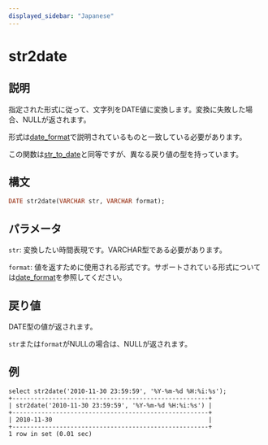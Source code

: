 ```yaml
---
displayed_sidebar: "Japanese"
---
```


# str2date

## 説明

指定された形式に従って、文字列をDATE値に変換します。変換に失敗した場合、NULLが返されます。

形式は[date_format](./date_format.md)で説明されているものと一致している必要があります。

この関数は[str_to_date](../date-time-functions/str_to_date.md)と同等ですが、異なる戻り値の型を持っています。

## 構文

```Haskell
DATE str2date(VARCHAR str, VARCHAR format);
```

## パラメータ

`str`: 変換したい時間表現です。VARCHAR型である必要があります。

`format`: 値を返すために使用される形式です。サポートされている形式については[date_format](./date_format.md)を参照してください。

## 戻り値

DATE型の値が返されます。

`str`または`format`がNULLの場合は、NULLが返されます。

## 例

```Plain
select str2date('2010-11-30 23:59:59', '%Y-%m-%d %H:%i:%s');
+------------------------------------------------------+
| str2date('2010-11-30 23:59:59', '%Y-%m-%d %H:%i:%s') |
+------------------------------------------------------+
| 2010-11-30                                           |
+------------------------------------------------------+
1 row in set (0.01 sec)
```
